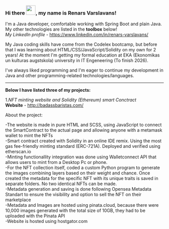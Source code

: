 ### Hi there <img src="https://raw.githubusercontent.com/MartinHeinz/MartinHeinz/master/wave.gif" width="30px">, my name is Renars Varslavans!

I'm a Java developer, comfortable working with Spring Boot and plain Java. My other technologies are listed in the **toolbox** below!<br>
*My LinkedIn profile* - <https://www.linkedin.com/in/renars-varslavans/>

My Java coding skills have come from the Codelex bootcamp, but before that I was learning about HTML/CSS/JavaScript/Solidity on my own for 2 years!
At the moment I'm getting my formal education at EKA (Ekonomikas un kulturas augstskola) university in IT Engeneering (To finish 2026).

I've always liked programming and I'm eager to continue my development in Java and other programming-related technologies/languages.

---
**Below I have listed three of my projects:**

1.*NFT minting website and Solidity (Ethereum) smart Conctract*<br>
**Website** - <http://badassbaristas.com/>

 About the project:
 
 -The website is made in pure HTML and SCSS, using JavaScript to connect the SmartContract to the actual page and allowing anyone with a metamask wallet to mint the NFTs<br>
 -Smart contract created with Solidity in an online IDE remix. Using the most gas fee-friendly minting standard (ERC-721A). Deployed and verified using etherscan.io<br>
 -Minting functionallity integration was done using Walletconnect API that allows users to mint from a Desktop Pc or phone.<br>
 -For the NFT collection itself, coded a custom Python program to generate the images combining layers based on their weight and chance. Once created the metadata for the specific NFT with its unique traits is saved in separate folders. No two identical NFTs can be made.<br>
 -Metadata generation and saving is done following Opensea Metadata Standart to ensure the visibility and option to sell the NFT on their marketplace<br>
 -Metadata and Images are hosted using pinata.cloud, because there were 10,000 images generated with the total size of 10GB, they had to be uploaded with the Pinata API<br>
 -Website is hosted using hostgator.com<br>
